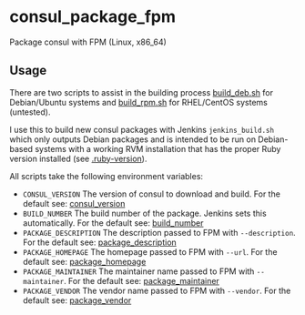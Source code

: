 # consul_package_fpm
Package consul with FPM (Linux, x86_64)

## Usage
There are two scripts to assist in the building process [build_deb.sh](build_deb.sh) for Debian/Ubuntu systems and [build_rpm.sh](build_rpm.sh) for RHEL/CentOS systems (untested).

I use this to build new consul packages with Jenkins `jenkins_build.sh` which only outputs Debian packages and is intended to be run on Debian-based systems with a working RVM installation that has the proper Ruby version installed (see [.ruby-version](.ruby-version)).

All scripts take the following environment variables:
* `CONSUL_VERSION` The version of consul to download and build. For the default see: [consul_version](consul_version)
* `BUILD_NUMBER` The build number of the package. Jenkins sets this automatically. For the default see: [build_number](build_number)
* `PACKAGE_DESCRIPTION` The description passed to FPM with `--description`. For the default see: [package_description](package_description)
* `PACKAGE_HOMEPAGE` The homepage passed to FPM with `--url`. For the default see: [package_homepage](package_homepage)
* `PACKAGE_MAINTAINER` The maintainer name passed to FPM with `--maintainer`. For the default see: [package_maintainer](package_maintainer)
* `PACKAGE_VENDOR` The vendor name passed to FPM with `--vendor`. For the default see: [package_vendor](package_vendor)

